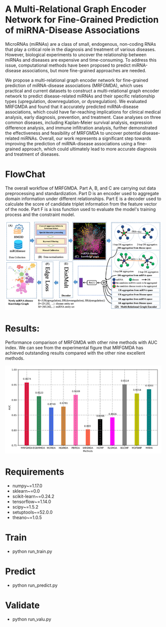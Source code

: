 # A Multi-Relational Graph Encoder Network for Fine-Grained Prediction of miRNA-Disease Associations
MicroRNAs (miRNAs) are a class of small, endogenous, non-coding RNAs that play a critical role in the diagnosis and treatment of various diseases. However, biological experiments to uncover the relationship between miRNAs and diseases are expensive and time-consuming. To address this issue, computational methods have been proposed to predict miRNA-disease associations, but more fine-grained approaches are needed.

We propose a multi-relational graph encoder network for fine-grained prediction of miRNA-disease associations (MRFGMDA), which uses practical and current datasets to construct a multi-relational graph encoder network to predict disease-related miRNAs and their specific relationship types (upregulation, downregulation, or dysregulation).
We evaluated MRFGMDA and found that it accurately predicted miRNA-disease associations, which could have far-reaching implications for clinical medical analysis, early diagnosis, prevention, and treatment. Case analyses on three common diseases, including Kaplan-Meier survival analysis, expression difference analysis, and immune infiltration analysis, further demonstrated the effectiveness and feasibility of MRFGMDA to uncover potential disease-related miRNAs.
Overall, our work represents a significant step towards improving the prediction of miRNA-disease associations using a fine-grained approach, which could ultimately lead to more accurate diagnosis and treatment of diseases.
# FlowChat
The overall workflow of MRFGMDA. Part A, B, and C are carrying out data preprocessing and standardization. Part D is an encoder used to aggregate domain information under different relationships. Part E is a decoder used to calculate the score of candidate triplet information from the feature vector of the node. Part F is a loss function used to evaluate the model's training process and the constraint model.

![FlowChat.png](FlowChat.png)

# Results:
Performance comparison of MRFGMDA with other nine methods with AUC index. We can see from the experimental figure that MRFGMDA has achieved outstanding results compared with the other nine excellent methods.

![Results.png](Results.png)

# Requirements
* numpy~=1.17.0
* sklearn~=0.0
* scikit-learn~=0.24.2
* tensorflow~=1.14.0
* scipy~=1.5.2
* setuptools~=52.0.0
* theano~=1.0.5

# Train
* python run_train.py

# Predict
* python run_predict.py

# Validate
* python run_valu.py